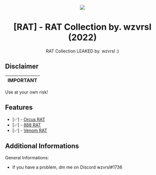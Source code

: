 <p align="center">
  <img src="https://i.ibb.co/3sNJQ5S/channels4-banner.jpg">
</p>

<h1 align="center">[RAT] - RAT Collection by. wzvrsl (2022)</h1>
<p align="center">
  </a>
</p>

<p align="center">
  RAT Collection LEAKED by. wzvrsl :)
</p>

## Disclaimer

|IMPORTANT|
|-------------------------------------------------|
Use at your own risk!

## Features
- [✅] - [Orcus RAT](https://www.youtube.com/watch?v=spYTmRGi8Rk)
- [✅] - [888 RAT](https://www.youtube.com/watch?v=szFIjBcxN2A&t=460s)
- [✅] - [Venom RAT](https://www.youtube.com/watch?v=OM18W-YLSJs)

## Additional Informations
General Informations:
- If you have a problem, dm me on Discord wzvrsl#1736
